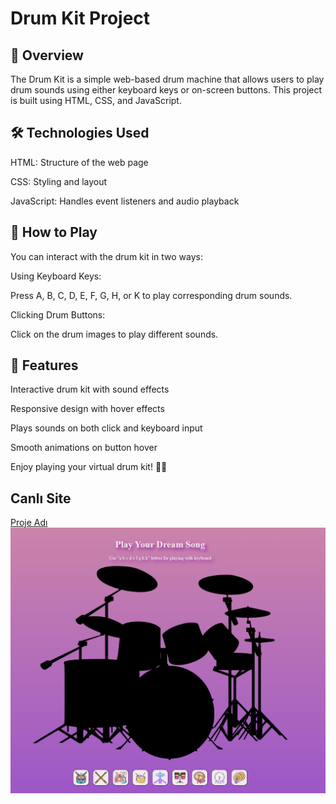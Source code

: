 # Drum Kit Project

## 🎵 Overview

The Drum Kit is a simple web-based drum machine that allows users to play drum sounds using either keyboard keys or on-screen buttons. This project is built using HTML, CSS, and JavaScript.

## 🛠 Technologies Used

HTML: Structure of the web page

CSS: Styling and layout

JavaScript: Handles event listeners and audio playback

## 🎹 How to Play

You can interact with the drum kit in two ways:

Using Keyboard Keys:

Press A, B, C, D, E, F, G, H, or K to play corresponding drum sounds.

Clicking Drum Buttons:

Click on the drum images to play different sounds.

## 📝 Features

Interactive drum kit with sound effects

Responsive design with hover effects

Plays sounds on both click and keyboard input

Smooth animations on button hover

Enjoy playing your virtual drum kit! 🥁🎶

## Canlı Site

[Proje Adı](https://github-rabiademirbag.github.io/drumKit)
![Proje Ekran Görüntüsü](images/screenshot.png)